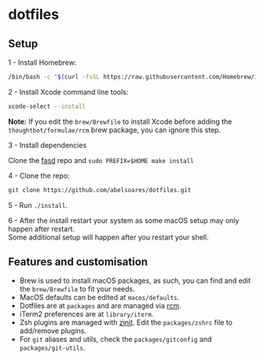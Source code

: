 # dotfiles

## Setup

1 - Install Homebrew:

```sh
/bin/bash -c "$(curl -fsSL https://raw.githubusercontent.com/Homebrew/install/HEAD/install.sh)"
```

2 - Install Xcode command line tools:

```sh
xcode-select --install
```

**Note:** If you edit the `brew/Brewfile` to install Xcode before adding the `thoughtbot/formulae/rcm` brew package, you can ignore this step.

3 - Install dependencies

Clone the [fasd](https://github.com/clvv/fasd) repo and `sudo PREFIX=$HOME make install`

4 - Clone the repo:

```sh
git clone https://github.com/abelsoares/dotfiles.git
```

5 - Run `./install`.

6 - After the install restart your system as some macOS setup may only happen after restart.  
Some additional setup will happen after you restart your shell.


## Features and customisation

- Brew is used to install macOS packages, as such, you can find and edit the `brew/Brewfile` to fit your needs. 
- MacOS defaults can be edited at `macos/defaults`.
- Dotfiles are at `packages` and are managed via [rcm](https://github.com/thoughtbot/rcm). 
- iTerm2 preferences are at `library/iterm`.
- Zsh plugins are managed with [zinit](https://github.com/zdharma-continuum/zinit). Edit the `packages/zshrc` file to add/remove plugins. 
- For `git` aliases and utils, check the `packages/gitconfig` and `packages/git-utils`. 